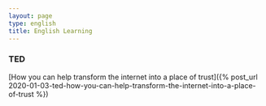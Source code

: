 ```yaml
---
layout: page
type: english
title: English Learning
---
```


### TED

[How you can help transform the internet into a place of trust]({% post_url 2020-01-03-ted-how-you-can-help-transform-the-internet-into-a-place-of-trust %})